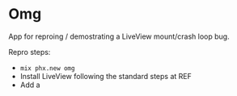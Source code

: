 # Omg

App for reproing / demostrating a LiveView mount/crash loop bug.

Repro steps:

  * `mix phx.new omg`
  * Install LiveView following the standard steps at REF
  * Add a
